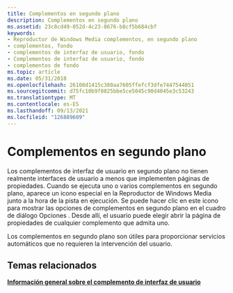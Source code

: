 ```yaml
---
title: Complementos en segundo plano
description: Complementos en segundo plano
ms.assetid: 23c8cd49-052d-4c23-8676-b8cf5b684cbf
keywords:
- Reproductor de Windows Media complementos, en segundo plano
- complementos, fondo
- complementos de interfaz de usuario, fondo
- Complementos de interfaz de usuario, fondo
- complementos de fondo
ms.topic: article
ms.date: 05/31/2018
ms.openlocfilehash: 26108d1415c380aa7605ffefcf3dfe7447544051
ms.sourcegitcommit: d75fc10b9f0825bbe5ce5045c90d4045e3c53243
ms.translationtype: MT
ms.contentlocale: es-ES
ms.lasthandoff: 09/13/2021
ms.locfileid: "126889609"
---
```

# <a name="background-plug-ins"></a>Complementos en segundo plano

Los complementos de interfaz de usuario en segundo plano no tienen realmente interfaces de usuario a menos que implementen páginas de propiedades. Cuando se ejecuta uno o varios complementos en segundo plano, aparece un icono especial en la Reproductor de Windows Media junto a la hora de la pista en ejecución. Se puede hacer clic en este icono para mostrar las opciones de complementos en segundo plano en el cuadro de diálogo Opciones . Desde allí, el usuario puede elegir abrir la página de propiedades de cualquier complemento que admita uno.

Los complementos en segundo plano son útiles para proporcionar servicios automáticos que no requieren la intervención del usuario.

## <a name="related-topics"></a>Temas relacionados

<dl> <dt>

[**Información general sobre el complemento de interfaz de usuario**](ui-plug-in-overview.md)
</dt> </dl>

 

 




